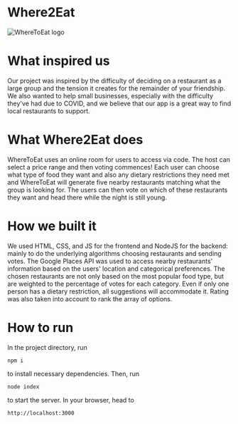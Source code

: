 # Where2Eat

![WhereToEat logo](https://challengepost-s3-challengepost.netdna-ssl.com/photos/production/software_photos/001/657/678/datas/original.jpg)

# What inspired us
Our project was inspired by the difficulty of deciding on a restaurant as a large group and the tension it creates for the remainder of your friendship. We also wanted to help small businesses, especially with the difficulty they've had due to COVID, and we believe that our app is a great way to find local restaurants to support.

# What Where2Eat does
WhereToEat uses an online room for users to access via code. The host can select a price range and then voting commences! Each user can choose what type of food they want and also any dietary restrictions they need met and WhereToEat will generate five nearby restaurants matching what the group is looking for. The users can then vote on which of these restaurants they want and head there while the night is still young.

# How we built it
We used HTML, CSS, and JS for the frontend and NodeJS for the backend: mainly to do the underlying algorithms choosing restaurants and sending votes. The Google Places API was used to access nearby restaurants' information based on the users' location and categorical preferences. The chosen restaurants are not only based on the most popular food type, but are weighted to the percentage of votes for each category. Even if only one person has a dietary restriction, all suggestions will accommodate it. Rating was also taken into account to rank the array of options.

# How to run
In the project directory, run
```
npm i
```
to install necessary dependencies. Then, run
```
node index
```
to start the server. In your browser, head to
```
http://localhost:3000
```

